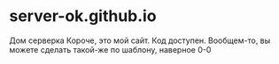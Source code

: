 # server-ok.github.io
Дом серверка
Короче, это мой сайт. Код доступен. Вообщем-то, вы можете сделать такой-же по шаблону, наверное 0-0
